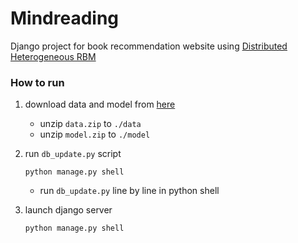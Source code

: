 # Mindreading
Django project for book recommendation website using [Distributed Heterogeneous RBM](https://github.com/leee5495/Distributed_Heterogeneous_RBM)

### How to run
1. download data and model from [here](https://drive.google.com/drive/folders/12QRYrRv2_1wTrJcaAekISDgaawMz64z4?usp=sharing)
    - unzip `data.zip` to `./data`
    - unzip `model.zip` to `./model`
  
2. run `db_update.py` script
   ```
   python manage.py shell
   ```
    - run `db_update.py` line by line in python shell
  
3. launch django server
   ```
   python manage.py shell
   ```
